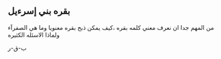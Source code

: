 ## بقره بني إسرءيل
من المهم جدا ان نعرف معني كلمه بقره ،كيف يمكن ذبح بقره معنويا وما هي الصفرآء ولماذا الاسئله الكثيره

ب-ق-ر


